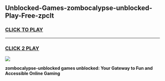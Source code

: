 
## Unblocked-Games-zombocalypse-unblocked-Play-Free-zpclt
<h3>
<a href="https://premium76.site?title=zombocalypse-unblocked&ref=18A1">CLICK TO PLAY</a></h3>
<hr>

<h3>
<a href="https://premium76.site?title=zombocalypse-unblocked&ref=18A1">CLICK 2 PLAY</a>
  
</h3>

<a href="https://premium76.site?title=zombocalypse-unblocked&ref=18A1"><img src="https://clearcache.store/games.png"></a>


**zombocalypse-unblocked games unblocked: Your Gateway to Fun and Accessible Online Gaming**
